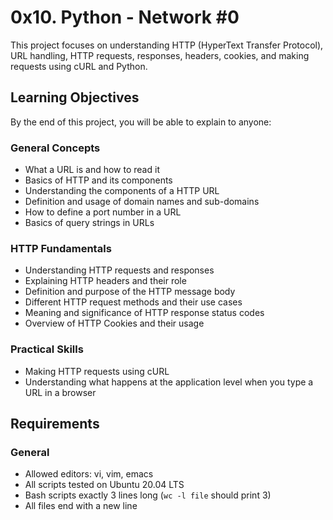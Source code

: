 # 0x10. Python - Network #0

This project focuses on understanding HTTP (HyperText Transfer Protocol), URL handling, HTTP requests, responses, headers, cookies, and making requests using cURL and Python.

## Learning Objectives

By the end of this project, you will be able to explain to anyone:

### General Concepts
- What a URL is and how to read it
- Basics of HTTP and its components
- Understanding the components of a HTTP URL
- Definition and usage of domain names and sub-domains
- How to define a port number in a URL
- Basics of query strings in URLs

### HTTP Fundamentals
- Understanding HTTP requests and responses
- Explaining HTTP headers and their role
- Definition and purpose of the HTTP message body
- Different HTTP request methods and their use cases
- Meaning and significance of HTTP response status codes
- Overview of HTTP Cookies and their usage

### Practical Skills
- Making HTTP requests using cURL
- Understanding what happens at the application level when you type a URL in a browser

## Requirements

### General
- Allowed editors: vi, vim, emacs
- All scripts tested on Ubuntu 20.04 LTS
- Bash scripts exactly 3 lines long (`wc -l file` should print 3)
- All files end with a new line
